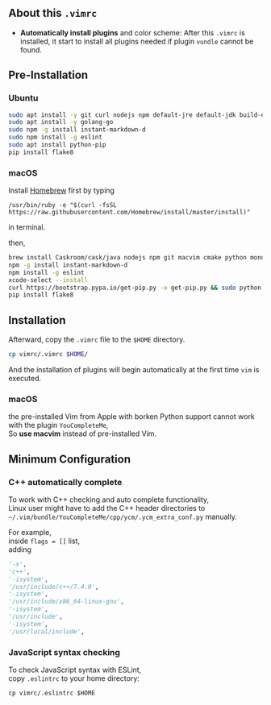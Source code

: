 ## About this ``.vimrc``
- **Automatically install plugins** and color scheme: After this ``.vimrc`` is installed, it start to install all plugins needed if plugin ``vundle`` cannot be found.

## Pre-Installation
### Ubuntu
```bash
sudo apt install -y git curl nodejs npm default-jre default-jdk build-essential cmake python-dev python3-dev clang python mono-complete
sudo apt install -y golang-go
sudo npm -g install instant-markdown-d
sudo npm install -g eslint
sudo apt install python-pip 
pip install flake8
```
### macOS
Install [Homebrew](http://brew.sh/) first by typing

``/usr/bin/ruby -e "$(curl -fsSL https://raw.githubusercontent.com/Homebrew/install/master/install)"``

in terminal.

then,
```bash
brew install Caskroom/cask/java nodejs npm git macvim cmake python mono go
npm -g install instant-markdown-d
npm install -g eslint
xcode-select --install
curl https://bootstrap.pypa.io/get-pip.py -o get-pip.py && sudo python get-pip.py
pip install flake8
```

## Installation
Afterward, copy the ``.vimrc`` file to the ``$HOME`` directory.
```bash
cp vimrc/.vimrc $HOME/
```
And the installation of plugins will begin automatically at the first time ``vim`` is executed.

### macOS
the pre-installed Vim from Apple with borken Python support cannot work with the plugin ``YouCompleteMe``,  
So **use macvim** instead of pre-installed Vim.

## Minimum Configuration
### C++ automatically complete
To work with C++ checking and auto complete functionality,  
Linux user might have to add the C++ header directories to ``~/.vim/bundle/YouCompleteMe/cpp/ycm/.ycm_extra_conf.py`` manually.  
  
For example,  
inside ``flags = []`` list,  
adding  

```py
'-x',
'c++',
'-isystem',
'/usr/include/c++/7.4.0',
'-isystem',
'/usr/include/x86_64-linux-gnu',
'-isystem',
'/usr/include',
'-isystem',
'/usr/local/include',
```

### JavaScript syntax checking
To check JavaScript syntax with ESLint,  
copy ``.eslintrc`` to your home directory:  

```
cp vimrc/.eslintrc $HOME
```

